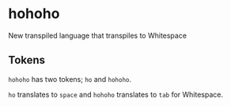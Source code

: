 # hohoho
New transpiled language that transpiles to Whitespace

## Tokens
`hohoho` has two tokens; `ho` and `hohoho`.

`ho` translates to `space` and `hohoho` translates to `tab` for Whitespace.
